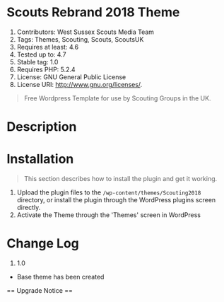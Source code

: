 # Scouts Rebrand 2018 Theme

1. Contributors: West Sussex Scouts Media Team
1. Tags: Themes, Scouting, Scouts, ScoutsUK
1. Requires at least: 4.6
1. Tested up to: 4.7
1. Stable tag: 1.0
1. Requires PHP: 5.2.4
1. License: GNU General Public License
1. License URI: http://www.gnu.org/licenses/.

> Free Wordpress Template for use by Scouting Groups in the UK.

# Description



# Installation

> This section describes how to install the plugin and get it working.

1. Upload the plugin files to the `/wp-content/themes/Scouting2018` directory, or install the plugin through the WordPress plugins screen directly.
1. Activate the Theme through the 'Themes' screen in WordPress

# Change Log

1. 1.0 
* Base theme has been created

== Upgrade Notice ==
